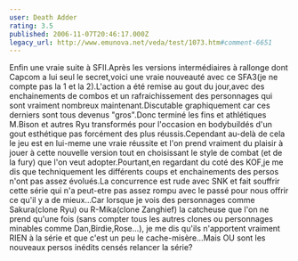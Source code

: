 ```yaml
---
user: Death Adder
rating: 3.5
published: 2006-11-07T20:46:17.000Z
legacy_url: http://www.emunova.net/veda/test/1073.htm#comment-6651
---
```

Enfin une vraie suite à SFII.Après les versions intermédiaires à rallonge dont Capcom a lui seul le secret,voici une vraie nouveauté avec ce SFA3(je ne compte pas la 1 et la 2).L'action a été remise au gout du jour,avec des enchainements de combos et un rafraichissement des personnages qui sont vraiment nombreux maintenant.Discutable graphiquement car ces derniers sont tous devenus "gros".Donc terminé les fins et athlétiques M.Bison et autres Ryu transformés pour l'occasion en bodybuildés d'un gout esthétique pas forcément des plus réussis.Cependant au-delà de cela le jeu est en lui-meme une vraie réussite et l'on prend vraiment du plaisir à jouer à cette nouvelle version tout en choisissant le style de combat (et de la fury) que l'on veut adopter.Pourtant,en regardant du coté des KOF,je me dis que techniquement les différents coups et enchainements des persos n'ont pas assez évolués.La concurrence est rude avec SNK et fait souffrir cette série qui n'a peut-etre pas assez rompu avec le passé pour nous offrir ce qu'il y a de mieux...Car lorsque je vois des personnages comme Sakura(clone Ryu) ou R-Mika(clone Zanghief) la catcheuse que l'on ne prend qu'une fois (sans compter tous les autres clones ou personnages minables comme Dan,Birdie,Rose...), je me dis qu'ils n'apportent vraiment RIEN à la série et que c'est un peu le cache-misère...Mais OU sont les nouveaux persos inédits censés relancer la série?